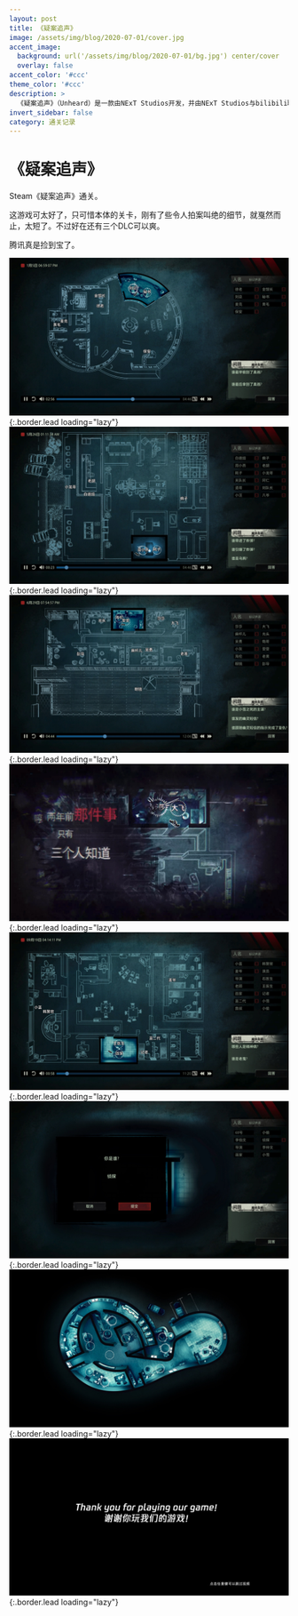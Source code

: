 ```yaml
---
layout: post
title: 《疑案追声》
image: /assets/img/blog/2020-07-01/cover.jpg
accent_image: 
  background: url('/assets/img/blog/2020-07-01/bg.jpg') center/cover
  overlay: false
accent_color: '#ccc'
theme_color: '#ccc'
description: >
  《疑案追声》（Unheard）是一款由NExT Studios开发，并由NExT Studios与bilibili联合发行的创新音频侦探解谜游戏。2019年3月29日于Steam发行。
invert_sidebar: false
category: 通关记录
---
```


# 《疑案追声》

Steam《疑案追声》通关。

这游戏可太好了，只可惜本体的关卡，刚有了些令人拍案叫绝的细节，就戛然而止，太短了。不过好在还有三个DLC可以爽。

腾讯真是捡到宝了。 


![](/assets/img/blog/2020-07-01/1.jpg){:.border.lead loading="lazy"}
![](/assets/img/blog/2020-07-01/2.jpg){:.border.lead loading="lazy"}
![](/assets/img/blog/2020-07-01/3.jpg){:.border.lead loading="lazy"}
![](/assets/img/blog/2020-07-01/4.jpg){:.border.lead loading="lazy"}
![](/assets/img/blog/2020-07-01/5.jpg){:.border.lead loading="lazy"}
![](/assets/img/blog/2020-07-01/6.jpg){:.border.lead loading="lazy"}
![](/assets/img/blog/2020-07-01/7.jpg){:.border.lead loading="lazy"}
![](/assets/img/blog/2020-07-01/8.jpg){:.border.lead loading="lazy"}